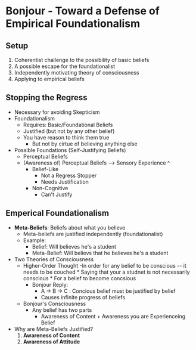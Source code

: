 Bonjour - Toward a Defense of Empirical Foundationalism
=======================================================
Setup 
-----
1. Coherentist challenge to the possibility of basic beliefs
2. A possible escape for the foundationalist
3. Independently motivating theory of consciousness
4. Applying to empirical beliefs

Stopping the Regress 
--------------------
- Necessary for avoiding Skepticism
- Foundationalism 
    * Requires: Basic/Foundational Beliefs
    * Justified (but not by any other belief)
    * You have reason to think them true
        - But not by cirtue of believing anything else
- Possible Foundations (Self-Justifying Beliefs)
    * Perceptual Beliefs
    * (Awareness of) Perceptual Beliefs --> Sensory Experience ^
        - Belief-Like
            * Not a Regress Stopper
            * Needs Justification
        - Non-Cognitive 
            * Can't Justify

Emperical Foundationalism
-------------------------
- **Meta-Beliefs**: Beliefs about what you believe
    * Meta-beliefs are justified independently (foundationalist)
    * Example:
        - Belief: Will believes he's a student
        - Meta-Belief: Will believs that he believes he's a student
- Two Theories of Consciousness
    * Higher-Order Thought
        -In order for any belief to be conscious -- it needs to be couched
            * Saying that your a studnet is not necessarily conscious
            * For a belief to become concsious
        - Bonjour Reply:
            * A -> B -> C : Concious belief must be justified by belief
            * Causes infinite progress of beliefs
    * Bonjour's Consciousness
        - Any belief has two parts
            * Awareness of Content + Awareness you are Experienceing Belief
- Why are Meta-Beliefs Justified?  
    1. **Awareness of Content**
    2. **Awareness of Attitude**
